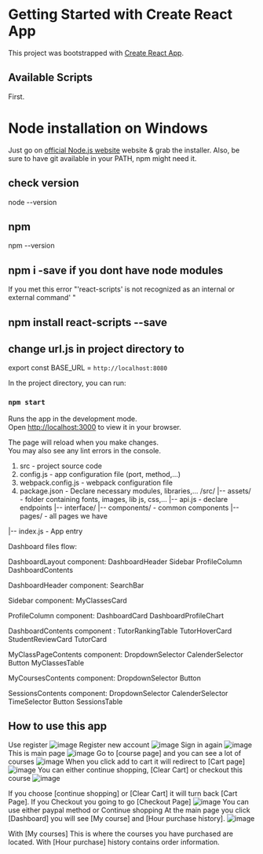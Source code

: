 
# Getting Started with Create React App

This project was bootstrapped with [Create React App](https://github.com/facebook/create-react-app).

## Available Scripts
First. 
# Node installation on Windows
Just go on [official Node.js website](http://nodejs.org/) website & grab the installer. Also, be sure to have git available in your PATH, npm might need it.
## check version
node --version
## npm
npm --version
## npm i -save if you dont have node modules
If you met this error "'react-scripts' is not recognized as an internal or external command' "
## npm install react-scripts --save

## change url.js in project directory to
export const BASE_URL = `http://localhost:8080`

In the project directory, you can run:

### `npm start`

Runs the app in the development mode.\
Open [http://localhost:3000](http://localhost:3000) to view it in your browser.

The page will reload when you make changes.\
You may also see any lint errors in the console.

1. src - project source code
2. config.js - app configuration file (port, method,...)
3. webpack.config.js - webpack configuration file
4. package.json - Declare necessary modules, libraries,...
/src/
    |-- assets/ - folder containing fonts, images, lib js, css,...
    |-- api.js - declare endpoints
|-- interface/
    |-- components/ - common components
    |-- pages/ - all pages we have

    
|-- index.js - App entry

Dashboard files flow:


DashboardLayout component:
    DashboardHeader
    Sidebar
    ProfileColumn
    DashboardContents

DashboardHeader component:
    SearchBar

Sidebar component:
    MyClassesCard

ProfileColumn component:
    DashboardCard
    DashboardProfileChart

DashboardContents component :
    TutorRankingTable
    TutorHoverCard
    StudentReviewCard
    TutorCard

MyClassPageContents component:
    DropdownSelector
    CalenderSelector
    Button
    MyClassesTable

MyCoursesContents component:
    DropdownSelector
    Button

SessionsContents component:
    DropdownSelector
    CalenderSelector
    TimeSelector
    Button
    SessionsTable

## How to use this app
Use register
![image](https://github.com/elucidator0409/Hackathon_CourseProject/assets/111008870/1d110722-0228-4664-8b68-c9df05255368)
Register new account 
![image](https://github.com/elucidator0409/Hackathon_CourseProject/assets/111008870/e736c890-f8c5-40d2-828b-2af24e131e0f)
Sign in again
![image](https://github.com/elucidator0409/Hackathon_CourseProject/assets/111008870/58424241-15df-466a-87e9-64c7d54445ce)
This is main page
![image](https://github.com/elucidator0409/Hackathon_CourseProject/assets/111008870/43dbc1f9-4049-45f2-8f44-b5887ba32e73)
Go to [course page] and you can see a lot of courses
![image](https://github.com/elucidator0409/Hackathon_CourseProject/assets/111008870/a24cbaed-9d97-4b17-946a-e7785f298cca)
When you click add to cart it will redirect to [Cart page]
![image](https://github.com/elucidator0409/Hackathon_CourseProject/assets/111008870/fe087313-70c3-4a91-83ac-50d0d31515f8)
 You can either continue shopping, [Clear Cart] or checkout this course
 ![image](https://github.com/elucidator0409/Hackathon_CourseProject/assets/111008870/cd90e18b-e409-4045-8f30-e0677f12cbde)

If you choose [continue shopping] or [Clear Cart] it will turn back [Cart Page]. If you Checkout you going to go [Checkout Page]
![image](https://github.com/elucidator0409/Hackathon_CourseProject/assets/111008870/ceaa353b-03b6-42f7-b406-9684c175fa9d)
You can use either paypal method or Continue shopping
At the main page you click [Dashboard] you will see [My course] and [Hour purchase history].
![image](https://github.com/elucidator0409/Hackathon_CourseProject/assets/111008870/da3157b5-15fa-4189-a087-2b42aa1435d7)

With [My courses] This is where the courses you have purchased are located.
With [Hour purchase] history contains order information.




